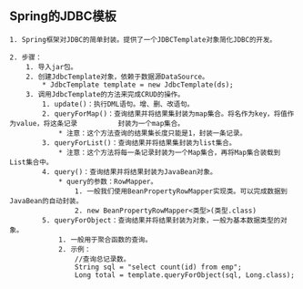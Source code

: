 ## Spring的JDBC模板

	1. Spring框架对JDBC的简单封装。提供了一个JDBCTemplate对象简化JDBC的开发。
	
	2. 步骤：
		1. 导入jar包。
		2. 创建JdbcTemplate对象，依赖于数据源DataSource。
			* JdbcTemplate template = new JdbcTemplate(ds);
		3. 调用JdbcTemplate的方法来完成CRUD的操作。
			1. update()：执行DML语句。增、删、改语句。
			2. queryForMap()：查询结果并将结果集封装为map集合。将名作为key，将值作为value，将这条记录			封装为一个map集合。
				* 注意：这个方法查询的结果集长度只能是1，封装一条记录。
			3. queryForList()：查询结果并将结果集封装为list集合。
				* 注意：这个方法将每一条记录封装为一个Map集合，再将Map集合装载到List集合中。
			4. query()：查询结果并将结果封装为JavaBean对象。
				* query的参数：RowMapper。
					1. 一般我们使用BeanPropertyRowMapper实现类。可以完成数据到JavaBean的自动封装。
					2. new BeanPropertyRowMapper<类型>(类型.class)
			5. queryForObject：查询结果并将结果封装为对象，一般为基本数据类型的对象。
				1. 一般用于聚合函数的查询。
				2. 示例：
					//查询总记录数。
					String sql = "select count(id) from emp";
					Long total = template.queryForObject(sql, Long.class);
